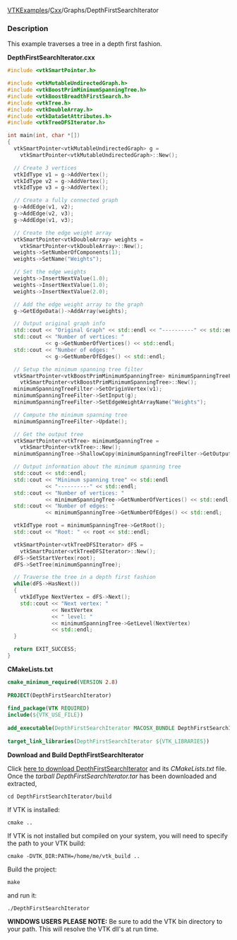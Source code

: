 [VTKExamples](Home)/[Cxx](Cxx)/Graphs/DepthFirstSearchIterator

### Description
This example traverses a tree in a depth first fashion.

**DepthFirstSearchIterator.cxx**
```c++
#include <vtkSmartPointer.h>

#include <vtkMutableUndirectedGraph.h>
#include <vtkBoostPrimMinimumSpanningTree.h>
#include <vtkBoostBreadthFirstSearch.h>
#include <vtkTree.h>
#include <vtkDoubleArray.h>
#include <vtkDataSetAttributes.h>
#include <vtkTreeDFSIterator.h>

int main(int, char *[])
{
  vtkSmartPointer<vtkMutableUndirectedGraph> g =
    vtkSmartPointer<vtkMutableUndirectedGraph>::New();

  // Create 3 vertices
  vtkIdType v1 = g->AddVertex();
  vtkIdType v2 = g->AddVertex();
  vtkIdType v3 = g->AddVertex();

  // Create a fully connected graph
  g->AddEdge(v1, v2);
  g->AddEdge(v2, v3);
  g->AddEdge(v1, v3);

  // Create the edge weight array
  vtkSmartPointer<vtkDoubleArray> weights =
    vtkSmartPointer<vtkDoubleArray>::New();
  weights->SetNumberOfComponents(1);
  weights->SetName("Weights");

  // Set the edge weights
  weights->InsertNextValue(1.0);
  weights->InsertNextValue(1.0);
  weights->InsertNextValue(2.0);

  // Add the edge weight array to the graph
  g->GetEdgeData()->AddArray(weights);

  // Output original graph info
  std::cout << "Original Graph" << std::endl << "----------" << std::endl;
  std::cout << "Number of vertices: "
            << g->GetNumberOfVertices() << std::endl;
  std::cout << "Number of edges: "
            << g->GetNumberOfEdges() << std::endl;

  // Setup the minimum spanning tree filter
  vtkSmartPointer<vtkBoostPrimMinimumSpanningTree> minimumSpanningTreeFilter =
    vtkSmartPointer<vtkBoostPrimMinimumSpanningTree>::New();
  minimumSpanningTreeFilter->SetOriginVertex(v1);
  minimumSpanningTreeFilter->SetInput(g);
  minimumSpanningTreeFilter->SetEdgeWeightArrayName("Weights");

  // Compute the minimum spanning tree
  minimumSpanningTreeFilter->Update();

  // Get the output tree
  vtkSmartPointer<vtkTree> minimumSpanningTree =
    vtkSmartPointer<vtkTree>::New();
  minimumSpanningTree->ShallowCopy(minimumSpanningTreeFilter->GetOutput());

  // Output information about the minimum spanning tree
  std::cout << std::endl;
  std::cout << "Minimum spanning tree" << std::endl
            << "----------" << std::endl;
  std::cout << "Number of vertices: "
            << minimumSpanningTree->GetNumberOfVertices() << std::endl;
  std::cout << "Number of edges: "
            << minimumSpanningTree->GetNumberOfEdges() << std::endl;

  vtkIdType root = minimumSpanningTree->GetRoot();
  std::cout << "Root: " << root << std::endl;

  vtkSmartPointer<vtkTreeDFSIterator> dFS =
    vtkSmartPointer<vtkTreeDFSIterator>::New();
  dFS->SetStartVertex(root);
  dFS->SetTree(minimumSpanningTree);

  // Traverse the tree in a depth first fashion
  while(dFS->HasNext())
  {
    vtkIdType NextVertex = dFS->Next();
    std::cout << "Next vertex: "
              << NextVertex
              << " level: "
              << minimumSpanningTree->GetLevel(NextVertex)
              << std::endl;
  }

  return EXIT_SUCCESS;
}
```
**CMakeLists.txt**
```cmake
cmake_minimum_required(VERSION 2.8)
 
PROJECT(DepthFirstSearchIterator)
 
find_package(VTK REQUIRED)
include(${VTK_USE_FILE})
 
add_executable(DepthFirstSearchIterator MACOSX_BUNDLE DepthFirstSearchIterator.cxx)
 
target_link_libraries(DepthFirstSearchIterator ${VTK_LIBRARIES})
```

**Download and Build DepthFirstSearchIterator**

Click [here to download DepthFirstSearchIterator](https://github.com/lorensen/VTKWikiExamplesTarballs/raw/master/DepthFirstSearchIterator.tar) and its *CMakeLists.txt* file.
Once the *tarball DepthFirstSearchIterator.tar* has been downloaded and extracted,
```
cd DepthFirstSearchIterator/build 
```
If VTK is installed:
```
cmake ..
```
If VTK is not installed but compiled on your system, you will need to specify the path to your VTK build:
```
cmake -DVTK_DIR:PATH=/home/me/vtk_build ..
```
Build the project:
```
make
```
and run it:
```
./DepthFirstSearchIterator
```
**WINDOWS USERS PLEASE NOTE:** Be sure to add the VTK bin directory to your path. This will resolve the VTK dll's at run time.

